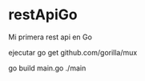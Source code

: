 # restApiGo
Mi primera rest api en Go

ejecutar go get github.com/gorilla/mux

go build main.go 
./main
